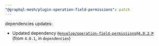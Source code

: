 ```yaml
---
"@graphql-mesh/plugin-operation-field-permissions": patch
---
```

dependencies updates:
  - Updated dependency [`@envelop/operation-field-permissions@4.0.2` ↗︎](https://www.npmjs.com/package/@envelop/operation-field-permissions/v/4.0.2) (from `4.0.1`, in `dependencies`)
